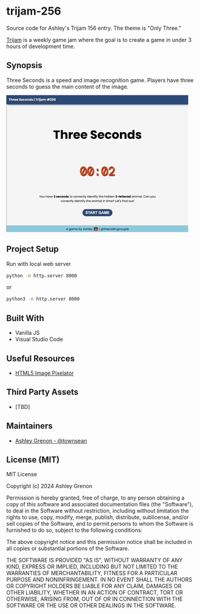 # trijam-256
Source code for Ashley's Trijam 156 entry. The theme is "Only Three."

[Trijam](https://itch.io/jam/trijam-256) is a weekly game jam where the goal is to create a game in under 3 hours of development time.

## Synopsis

Three Seconds is a speed and image recognition game. Players have three seconds to guess the main content of the image.

![Three Seconds Gameplay](assets/game-preview.gif)

## Project Setup

Run with local web server

```bash
python -m http.server 8000
```

or

```bash
python3 -m http.server 8000
```

## Built With

* Vanilla JS
* Visual Studio Code

## Useful Resources

* [HTML5 Image Pixelator](https://joekarlsson.com/portfolio/pixelate-js-html5-image-pixelator/)

## Third Party Assets

* [TBD]

## Maintainers

* [Ashley Grenon - @townsean](https://github.com/townsean)

## License (MIT)

MIT License

Copyright (c) 2024 Ashley Grenon

Permission is hereby granted, free of charge, to any person obtaining a copy
of this software and associated documentation files (the "Software"), to deal
in the Software without restriction, including without limitation the rights
to use, copy, modify, merge, publish, distribute, sublicense, and/or sell
copies of the Software, and to permit persons to whom the Software is
furnished to do so, subject to the following conditions:

The above copyright notice and this permission notice shall be included in all
copies or substantial portions of the Software.

THE SOFTWARE IS PROVIDED "AS IS", WITHOUT WARRANTY OF ANY KIND, EXPRESS OR
IMPLIED, INCLUDING BUT NOT LIMITED TO THE WARRANTIES OF MERCHANTABILITY,
FITNESS FOR A PARTICULAR PURPOSE AND NONINFRINGEMENT. IN NO EVENT SHALL THE
AUTHORS OR COPYRIGHT HOLDERS BE LIABLE FOR ANY CLAIM, DAMAGES OR OTHER
LIABILITY, WHETHER IN AN ACTION OF CONTRACT, TORT OR OTHERWISE, ARISING FROM,
OUT OF OR IN CONNECTION WITH THE SOFTWARE OR THE USE OR OTHER DEALINGS IN THE
SOFTWARE.
